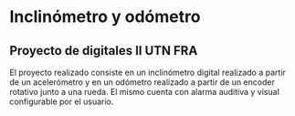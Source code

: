 # Inclinómetro y odómetro
## Proyecto de digitales II UTN FRA

El proyecto realizado consiste en un inclinómetro digital realizado a partir de un acelerómetro y en un odómetro realizado a partir de un encoder rotativo junto a una rueda. El mismo cuenta con alarma auditiva y visual configurable por el usuario.
